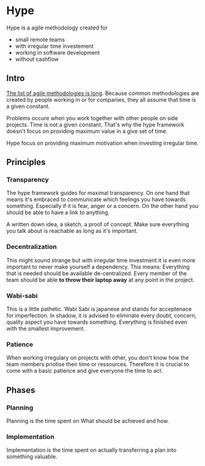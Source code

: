 # Hype
Hype is a agile methodology created for

* small remote teams
* with irregular time investement
* working in software development
* without cashflow


## Intro

[The list of agile methodologies is long](http://noop.nl/2008/07/the-definitive-list-of-software-development-methodologies.html). Because common methodologies are created by people working in or for companies, they all assume that time is a given constant. 

Problems occure when you work together with other people on side projects. Time is not a given constant. 
That's why the hype framework doesn't focus on providing maximum value in a give set of time.

Hype focus on providing maximum motivation when investing irregular time.



## Principles

### Transparency

The hype framework guides for maximal transparency. On one hand that means it's embraced to communicate which feelings you have towards something. Especially if it is fear, anger or a concern. On the other hand you should be able to have a link to anything.

A written down idea, a sketch, a proof of concept. Make sure everything you talk about is reachable as long as it's important.

### Decentralization

This might sound strange but with irregular time investment it is even more important to never make yourself a dependency. This means: Everything that is needed should be available de-centralized. Every member of the team should be able **to throw their laptop away** at any point in the project.

### Wabi-sabi

This is a little pathetic. Wabi Sabi is japanese and stands for acceptenace for imperfection. In shadow, it is advised to eliminate every doubt, concern, quality aspect you have towards something. Everything is finished even with the smallest improvement. 

### Patience

When working irregulary on projects with other, you don't know how the team members priotise their time or ressources. Therefore it is crucial to come with a basic patience and give everyone the time to act. 



## Phases

### Planning

Planning is the time spent on What should be achieved and how.

### Implementation

Implementation is the time spent on actually transferring a plan into something valuable.



